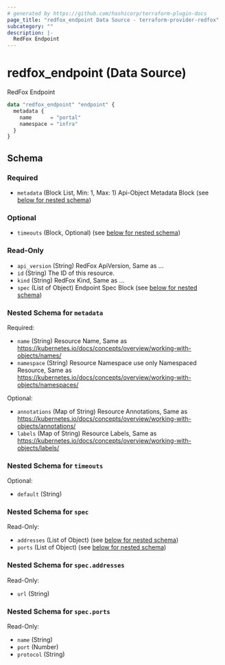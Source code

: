 ```yaml
---
# generated by https://github.com/hashicorp/terraform-plugin-docs
page_title: "redfox_endpoint Data Source - terraform-provider-redfox"
subcategory: ""
description: |-
  RedFox Endpoint
---
```


# redfox_endpoint (Data Source)

RedFox Endpoint
```terraform
data "redfox_endpoint" "endpoint" {
  metadata {
    name      = "portal"
    namespace = "infra"
  }
}
```


<!-- schema generated by tfplugindocs -->
## Schema

### Required

- `metadata` (Block List, Min: 1, Max: 1) Api-Object Metadata Block (see [below for nested schema](#nestedblock--metadata))

### Optional

- `timeouts` (Block, Optional) (see [below for nested schema](#nestedblock--timeouts))

### Read-Only

- `api_version` (String) RedFox ApiVersion, Same as ...
- `id` (String) The ID of this resource.
- `kind` (String) RedFox Kind, Same as ...
- `spec` (List of Object) Endpoint Spec Block (see [below for nested schema](#nestedatt--spec))

<a id="nestedblock--metadata"></a>
### Nested Schema for `metadata`

Required:

- `name` (String) Resource Name, Same as https://kubernetes.io/docs/concepts/overview/working-with-objects/names/
- `namespace` (String) Resource Namespace use only Namespaced Resource, Same as https://kubernetes.io/docs/concepts/overview/working-with-objects/namespaces/

Optional:

- `annotations` (Map of String) Resource Annotations, Same as https://kubernetes.io/docs/concepts/overview/working-with-objects/annotations/
- `labels` (Map of String) Resource Labels, Same as https://kubernetes.io/docs/concepts/overview/working-with-objects/labels/


<a id="nestedblock--timeouts"></a>
### Nested Schema for `timeouts`

Optional:

- `default` (String)


<a id="nestedatt--spec"></a>
### Nested Schema for `spec`

Read-Only:

- `addresses` (List of Object) (see [below for nested schema](#nestedobjatt--spec--addresses))
- `ports` (List of Object) (see [below for nested schema](#nestedobjatt--spec--ports))

<a id="nestedobjatt--spec--addresses"></a>
### Nested Schema for `spec.addresses`

Read-Only:

- `url` (String)


<a id="nestedobjatt--spec--ports"></a>
### Nested Schema for `spec.ports`

Read-Only:

- `name` (String)
- `port` (Number)
- `protocol` (String)


